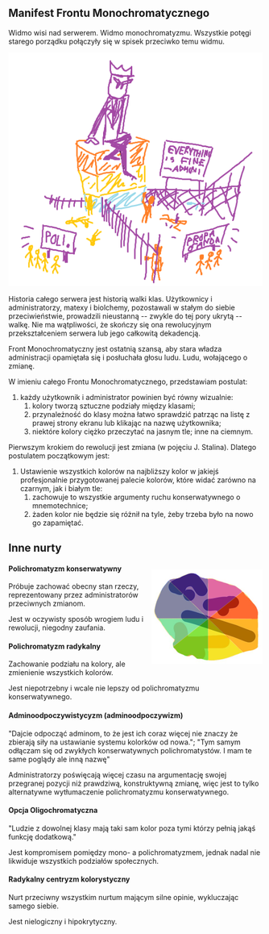 ## Manifest Frontu Monochromatycznego

Widmo wisi nad serwerem. Widmo monochromatyzmu. Wszystkie potęgi starego porządku połączyły się w spisek przeciwko temu widmu. 

![Administrator dzielący populację aby nią łatwiej kontrolować](manifest-dyskryminacja.png)

Historia całego serwera jest historią walki klas. Użytkownicy i administratorzy, matexy i biolchemy, pozostawali w stałym do siebie przeciwieństwie, prowadzili nieustanną -- zwykle do tej pory ukrytą -- walkę. Nie ma wątpliwości, że skończy się ona rewolucyjnym przekształceniem serwera lub jego całkowitą dekadencją.

Front Monochromatyczny jest ostatnią szansą, aby stara władza administracji opamiętała się i posłuchała głosu ludu. Ludu, wołającego o zmianę.

W imieniu całego Frontu Monochromatycznego, przedstawiam postulat:
1. każdy użytkownik i administrator powinien być równy wizualnie:
    1. kolory tworzą sztuczne podziały między klasami;
    2. przynależność do klasy można łatwo sprawdzić patrząc na listę z prawej strony ekranu lub klikając na nazwę użytkownika;
    3. niektóre kolory ciężko przeczytać na jasnym tle; inne na ciemnym.

Pierwszym krokiem do rewolucji jest zmiana (w pojęciu J. Stalina). Dlatego postulatem początkowym jest:
1. Ustawienie wszystkich kolorów na najbliższy kolor w jakiejś profesjonalnie przygotowanej palecie kolorów, które widać zarówno na czarnym, jak i białym tle:
    1. zachowuje to wszystkie argumenty ruchu konserwatywnego o mnemotechnice;
    2. żaden kolor nie będzie się różnił na tyle, żeby trzeba było na nowo go zapamiętać.

## Inne nurty

<div style="float: right;">

![Część propagandy polichromatyzmu](manifest-polichromatyzm.png)

</div>

#### Polichromatyzm konserwatywny
Próbuje zachować obecny stan rzeczy, reprezentowany przez administratorów przeciwnych zmianom.



Jest w oczywisty sposób wrogiem ludu i rewolucji, niegodny zaufania.

#### Polichromatyzm radykalny
Zachowanie podziału na kolory, ale zmienienie wszystkich kolorów.

Jest niepotrzebny i wcale nie lepszy od polichromatyzmu konserwatywnego.

#### Adminoodpoczywistycyzm (adminoodpoczywizm)
"Dajcie odpocząć adminom, to że jest ich coraz więcej nie znaczy że zbierają siły na ustawianie systemu kolorków od nowa."; "Tym samym odłączam się od zwykłych konserwatywnych polichromatystów. I mam te same poglądy ale inną nazwę"

Administratorzy poświęcają więcej czasu na argumentację swojej przegranej pozycji niż prawdziwą, konstruktywną zmianę, więc jest to tylko alternatywne wytłumaczenie polichromatyzmu konserwatywnego.

#### Opcja Oligochromatyczna
"Ludzie z dowolnej klasy mają taki sam kolor poza tymi którzy pełnią jakąś funkcję dodatkową."

Jest kompromisem pomiędzy mono- a polichromatyzmem, jednak nadal nie likwiduje wszystkich podziałów społecznych.

#### Radykalny centryzm kolorystyczny
Nurt przeciwny wszystkim nurtum mającym silne opinie, wykluczając samego siebie.

Jest nielogiczny i hipokrytyczny.
